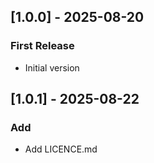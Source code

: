 ## [1.0.0] - 2025-08-20
### First Release
- Initial version

## [1.0.1] - 2025-08-22
### Add
- Add LICENCE.md